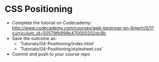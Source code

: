 # CSS Positioning

* Complete the tutorial on Codecademy: http://www.codecademy.com/courses/web-beginner-en-6merh/0/1?curriculum_id=50579fb998b470000202dc8b
* Save the outcome as:
  - 'Tutorials/04-Positioning/index.html'
  - 'Tutorials/04-Positioning/stylesheet.css'
* Commit and push to your course repo